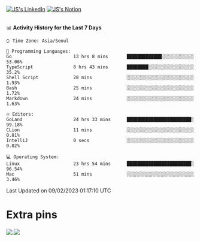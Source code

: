 
[![JS's LinkedIn](https://img.shields.io/badge/LinkedIn-blue?style=for-the-badge&logo=linkedin)](https://www.linkedin.com/in/jaeseung-lee-5a2a32139/) 
[![JS's Notion](https://img.shields.io/badge/Notion-black?style=for-the-badge&logo=notion)](https://bit.ly/ljswiki1) <br><br>
<!-- ![JS's GitHub stats](https://github-readme-stats-lemon-five.vercel.app/api?username=tkxkd0159&hide=contribs,prs,stars,issues&show_icons=true&theme=react&include_all_commits=true)   -->
<!-- ![Top Langs](https://github-readme-stats-lemon-five.vercel.app/api/top-langs/?username=tkxkd0159&layout=compact&hide=jupyter%20notebook,scss,html,css&langs_count=10)  -->


<!--START_SECTION:waka-->
📊 **Activity History for the Last 7 Days** 

```text
⌚︎ Time Zone: Asia/Seoul

💬 Programming Languages: 
Go                       13 hrs 8 mins       █████████████░░░░░░░░░░░░   53.06% 
TypeScript               8 hrs 43 mins       ████████░░░░░░░░░░░░░░░░░   35.2% 
Shell Script             28 mins             ░░░░░░░░░░░░░░░░░░░░░░░░░   1.93% 
Bash                     25 mins             ░░░░░░░░░░░░░░░░░░░░░░░░░   1.72% 
Markdown                 24 mins             ░░░░░░░░░░░░░░░░░░░░░░░░░   1.63%

🔥 Editors: 
GoLand                   24 hrs 33 mins      ████████████████████████░   99.18% 
CLion                    11 mins             ░░░░░░░░░░░░░░░░░░░░░░░░░   0.81% 
IntelliJ                 0 secs              ░░░░░░░░░░░░░░░░░░░░░░░░░   0.02%

💻 Operating System: 
Linux                    23 hrs 54 mins      ████████████████████████░   96.54% 
Mac                      51 mins             ░░░░░░░░░░░░░░░░░░░░░░░░░   3.46%

```


 Last Updated on 09/02/2023 01:17:10 UTC
<!--END_SECTION:waka-->

# Extra pins
<a href="https://github.com/tkxkd0159/tkxkd0159.github.io">
  <img align="center" src="https://github-readme-stats-lemon-five.vercel.app/api/pin/?username=tkxkd0159&repo=nft-card-game&theme=react" />
</a>
<a href="https://github.com/tkxkd0159/dsalgo">
  <img align="center" src="https://github-readme-stats-lemon-five.vercel.app/api/pin/?username=tkxkd0159&repo=dsalgo&theme=react" />
</a>

<!---
- 🔭 I’m currently working on ...
- 🌱 I’m currently learning blockchain and distributed network
- 👯 I’m looking to collaborate on ...
- 🤔 I’m looking for help with ...
- 💬 Ask me about ...
- 📫 How to reach me: ...
- 😄 Pronouns: ...
- ⚡ Fun fact: ...
-->
